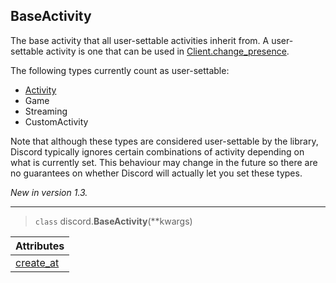 ## BaseActivity [](https://discordpy.readthedocs.io/en/v1.7.3/api.html#baseactivity)

The base activity that all user-settable activities inherit from. A user-settable activity is one that can be used in [Client.change_presence](discord/Clients/Client/change_presence).

The following types currently count as user-settable:
- [Activity](discord/Data%20Classes/Activity/Activity)
- Game
- Streaming
- CustomActivity

Note that although these types are considered user-settable by the library, Discord typically ignores certain combinations of activity depending on what is currently set. This behaviour may change in the future so there are no guarantees on whether Discord will actually let you set these types.

_New in version 1.3._

****
> `class` discord.**BaseActivity**(**kwargs)

Attributes| 
---| 
[create_at](./create_at) | 
